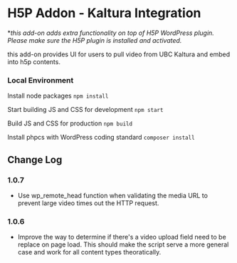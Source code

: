 # H5P Addon - Kaltura Integration
**this add-on adds extra functionality on top of H5P WordPress plugin. Please make sure the H5P plugin is installed and activated.*

this add-on provides UI for users to pull video from UBC Kaltura and embed into h5p contents.

### Local Environment
Install node packages
`npm install`

Start building JS and CSS for development
`npm start`

Build JS and CSS for production
`npm build`

Install phpcs with WordPress coding standard
`composer install`

## Change Log

### 1.0.7
- Use wp_remote_head function when validating the media URL to prevent large video times out the HTTP request.

### 1.0.6
- Improve the way to determine if there's a video upload field need to be replace on page load. This should make the script serve a more general case and work for all content types theoratically.